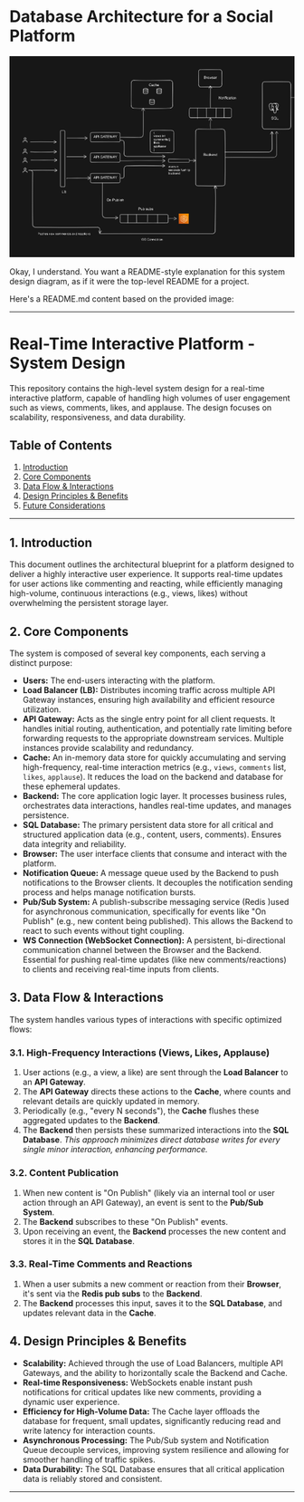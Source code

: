 

# Database Architecture for a Social Platform

![alt text](image.png)



Okay, I understand. You want a README-style explanation for this system design diagram, as if it were the top-level README for a project.

Here's a README.md content based on the provided image:

-----

# Real-Time Interactive Platform - System Design

This repository contains the high-level system design for a real-time interactive platform, capable of handling high volumes of user engagement such as views, comments, likes, and applause. The design focuses on scalability, responsiveness, and data durability.

## Table of Contents

1.  [Introduction](#1-introduction)
2.  [Core Components](#2-core-components)
3.  [Data Flow & Interactions](#3-data-flow--interactions)
4.  [Design Principles & Benefits](#4-design-principles--benefits)
5.  [Future Considerations](#5-future-considerations)

-----

## 1\. Introduction

This document outlines the architectural blueprint for a platform designed to deliver a highly interactive user experience. It supports real-time updates for user actions like commenting and reacting, while efficiently managing high-volume, continuous interactions (e.g., views, likes) without overwhelming the persistent storage layer.

## 2\. Core Components

The system is composed of several key components, each serving a distinct purpose:

  * **Users:** The end-users interacting with the platform.
  * **Load Balancer (LB):** Distributes incoming traffic across multiple API Gateway instances, ensuring high availability and efficient resource utilization.
  * **API Gateway:** Acts as the single entry point for all client requests. It handles initial routing, authentication, and potentially rate limiting before forwarding requests to the appropriate downstream services. Multiple instances provide scalability and redundancy.
  * **Cache:** An in-memory data store for quickly accumulating and serving high-frequency, real-time interaction metrics (e.g., `views`, `comments` list, `likes`, `applause`). It reduces the load on the backend and database for these ephemeral updates.
  * **Backend:** The core application logic layer. It processes business rules, orchestrates data interactions, handles real-time updates, and manages persistence.
  * **SQL Database:** The primary persistent data store for all critical and structured application data (e.g., content, users, comments). Ensures data integrity and reliability.
  * **Browser:** The user interface clients that consume and interact with the platform.
  * **Notification Queue:** A message queue used by the Backend to push notifications to the Browser clients. It decouples the notification sending process and helps manage notification bursts.
  * **Pub/Sub System:** A publish-subscribe messaging service (Redis )used for asynchronous communication, specifically for events like "On Publish" (e.g., new content being published). This allows the Backend to react to such events without tight coupling.
  * **WS Connection (WebSocket Connection):** A persistent, bi-directional communication channel between the Browser and the Backend. Essential for pushing real-time updates (like new comments/reactions) to clients and receiving real-time inputs from clients.

## 3\. Data Flow & Interactions

The system handles various types of interactions with specific optimized flows:

### 3.1. High-Frequency Interactions (Views, Likes, Applause)

1.  User actions (e.g., a view, a like) are sent through the **Load Balancer** to an **API Gateway**.
2.  The **API Gateway** directs these actions to the **Cache**, where counts and relevant details are quickly updated in memory.
3.  Periodically (e.g., "every N seconds"), the **Cache** flushes these aggregated updates to the **Backend**.
4.  The **Backend** then persists these summarized interactions into the **SQL Database**.
    *This approach minimizes direct database writes for every single minor interaction, enhancing performance.*

### 3.2. Content Publication

1.  When new content is "On Publish" (likely via an internal tool or user action through an API Gateway), an event is sent to the **Pub/Sub System**.
2.  The **Backend** subscribes to these "On Publish" events.
3.  Upon receiving an event, the **Backend** processes the new content and stores it in the **SQL Database**.

### 3.3. Real-Time Comments and Reactions

1.  When a user submits a new comment or reaction from their **Browser**, it's sent via the **Redis pub subs** to the **Backend**.
2.  The **Backend** processes this input, saves it to the **SQL Database**, and updates relevant data in the **Cache**.


## 4\. Design Principles & Benefits

  * **Scalability:** Achieved through the use of Load Balancers, multiple API Gateways, and the ability to horizontally scale the Backend and Cache.
  * **Real-time Responsiveness:** WebSockets enable instant push notifications for critical updates like new comments, providing a dynamic user experience.
  * **Efficiency for High-Volume Data:** The Cache layer offloads the database for frequent, small updates, significantly reducing read and write latency for interaction counts.
  * **Asynchronous Processing:** The Pub/Sub system and Notification Queue decouple services, improving system resilience and allowing for smoother handling of traffic spikes.
  * **Data Durability:** The SQL Database ensures that all critical application data is reliably stored and consistent.


-----